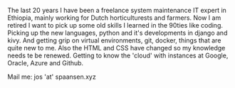 The last 20 years I have been a freelance system maintenance IT expert in Ethiopia, mainly working for Dutch horticulturests and farmers.
Now I am retired I want to pick up some old skills I learned in the 90ties like coding.
Picking up  the new languages, python and it's developments in django and kivy.
And getting grip on virtual environments, git, docker, things that are quite new to me.
Also the HTML and CSS have changed so my knowledge needs te be renewed. 
Getting to know the 'cloud' with instances at Google, Oracle, Azure and Github.

Mail me: jos 'at' spaansen.xyz
